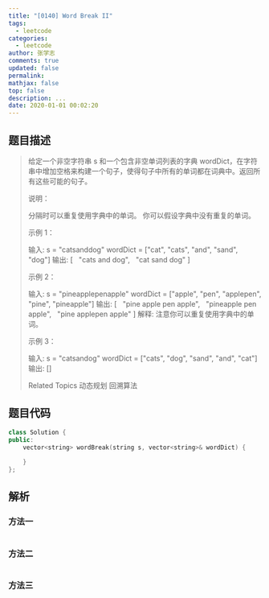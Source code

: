 ```yaml
---
title: "[0140] Word Break II"
tags:
  - leetcode
categories:
  - leetcode
author: 张学志
comments: true
updated: false
permalink:
mathjax: false
top: false
description: ...
date: 2020-01-01 00:02:20
---
```


## 题目描述

> 给定一个非空字符串 s 和一个包含非空单词列表的字典 wordDict，在字符串中增加空格来构建一个句子，使得句子中所有的单词都在词典中。返回所有这些可能的句子。 
> 
> 说明： 
> 
> 
> 分隔时可以重复使用字典中的单词。 
> 你可以假设字典中没有重复的单词。 
> 
> 
> 示例 1： 
> 
> 输入:
> s = "catsanddog"
> wordDict = ["cat", "cats", "and", "sand", "dog"]
> 输出:
> [
>   "cats and dog",
>   "cat sand dog"
> ]
> 
> 
> 示例 2： 
> 
> 输入:
> s = "pineapplepenapple"
> wordDict = ["apple", "pen", "applepen", "pine", "pineapple"]
> 输出:
> [
>   "pine apple pen apple",
>   "pineapple pen apple",
>   "pine applepen apple"
> ]
> 解释: 注意你可以重复使用字典中的单词。
> 
> 
> 示例 3： 
> 
> 输入:
> s = "catsandog"
> wordDict = ["cats", "dog", "sand", "and", "cat"]
> 输出:
> []
> 
> Related Topics 动态规划 回溯算法

## 题目代码

```cpp
class Solution {
public:
    vector<string> wordBreak(string s, vector<string>& wordDict) {
        
    }
};
```

## 解析

### 方法一

```cpp

```

### 方法二

```cpp

```

### 方法三

```cpp

```

